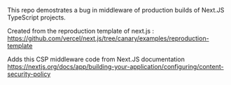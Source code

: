 This repo demostrates a bug in middleware of production builds of Next.JS TypeScript projects.

Created from the reproduction template of next.js : 
https://github.com/vercel/next.js/tree/canary/examples/reproduction-template

Adds this CSP middleware code from Next.JS documentation
https://nextjs.org/docs/app/building-your-application/configuring/content-security-policy
